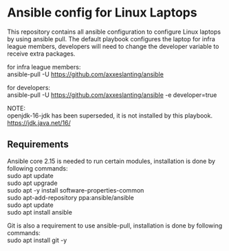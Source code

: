 # Ansible config for Linux Laptops
This repository contains all ansible configuration to configure Linux laptops by using ansible pull.
The default playbook configures the laptop for infra league members, developers will need to change the developer variable to receive extra packages.

for infra league members:\
ansible-pull -U https://github.com/axxeslanting/ansible

for developers:\
ansible-pull -U https://github.com/axxeslanting/ansible -e developer=true

NOTE:\
openjdk-16-jdk has been superseded, it is not installed by this playbook.\
https://jdk.java.net/16/

## Requirements
Ansible core 2.15 is needed to run certain modules, installation is done by following commands:\
sudo apt update\
sudo apt upgrade\
sudo apt -y install software-properties-common\
sudo apt-add-repository ppa:ansible/ansible\
sudo apt update\
sudo apt install ansible

Git is also a requirement to use ansible-pull, installation is done by following commands:\
sudo apt install git -y